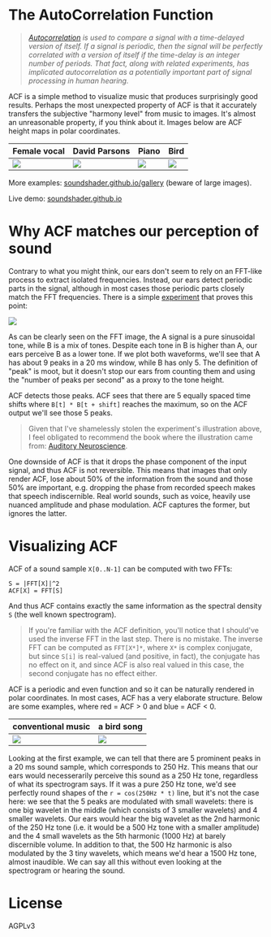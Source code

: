# The AutoCorrelation Function

> _[Autocorrelation](https://pages.mtu.edu/~suits/autocorrelation.html) is used to compare a signal with a time-delayed version of itself. If a signal is periodic, then the signal will be perfectly correlated with a version of itself if the time-delay is an integer number of periods. That fact, along with related experiments, has implicated autocorrelation as a potentially important part of signal processing in human hearing._

 ACF is a simple method to visualize music that produces surprisingly good results. Perhaps the most unexpected property of ACF is that it accurately transfers the subjective "harmony level" from music to images. It's almost an unreasonable property, if you think about it. Images below are ACF height maps in polar coordinates.

Female vocal         | David Parsons        | Piano                   | Bird
-------------------- | -------------------- | ----------------------- | --------------------
![](pics/song-2.jpg) | ![](pics/bowl-3.jpg) | ![](pics/piano-p.jpg)   | ![](pics/bird-2.jpg)

More examples: [soundshader.github.io/gallery](https://soundshader.github.io/gallery/) (beware of large images).

Live demo: [soundshader.github.io](https://soundshader.github.io/)

# Why ACF matches our perception of sound

Contrary to what you might think, our ears don't seem to rely on an FFT-like process to extract isolated frequencies. Instead, our ears detect periodic parts in the signal, although in most cases those periodic parts closely match the FFT frequencies. There is a simple [experiment](https://auditoryneuroscience.com/pitch/missing-fundamental-stimuli) that proves this point:

![](https://auditoryneuroscience.com/sites/default/files/missingFundamental2.png)

As can be clearly seen on the FFT image, the A signal is a pure sinusoidal tone, while B is a mix of tones. Despite each tone in B is higher than A, our ears perceive B as a lower tone. If we plot both waveforms, we'll see that A has about 9 peaks in a 20 ms window, while B has only 5. The definition of "peak" is moot, but it doesn't stop our ears from counting them and using the "number of peaks per second" as a proxy to the tone height.

ACF detects those peaks. ACF sees that there are 5 equally spaced time shifts where `B[t] * B[t + shift]` reaches the maximum, so on the ACF output we'll see those 5 peaks.

> Given that I've shamelessly stolen the experiment's illustration above, I feel obligated to recommend the book where the illustration came from: [Auditory Neuroscience](https://auditoryneuroscience.com/book-preview).

One downside of ACF is that it drops the phase component of the input signal, and thus ACF is not reversible. This means that images that only render ACF, lose about 50% of the information from the sound and those 50% are important, e.g. dropping the phase from recorded speech makes that speech indiscernible. Real world sounds, such as voice, heavily use nuanced amplitude and phase modulation. ACF captures the former, but ignores the latter.

# Visualizing ACF

ACF of a sound sample `X[0..N-1]` can be computed with two FFTs:

```
S = |FFT[X]|^2
ACF[X] = FFT[S]
```

And thus ACF contains exactly the same information as the spectral density `S` (the well known spectrogram).

> If you're familiar with the ACF definition, you'll notice that I should've used the inverse FFT in the last step. There is no mistake. The inverse FFT can be computed as `FFT[X*]*`, where `X*` is complex conjugate, but since `S[i]` is real-valued (and positive, in fact), the conjugate has no effect on it, and since ACF is also real valued in this case, the second conjugate has no effect either.

ACF is a periodic and even function and so it can be naturally rendered in polar coordinates. In most cases, ACF has a very elaborate structure. Below are some examples, where red = ACF > 0 and blue = ACF < 0.

conventional music    | a bird song
--------------------- | ---------------------
![](pics/acf-c-1.jpg) | ![](pics/acf-c-3.jpg)

Looking at the first example, we can tell that there are 5 prominent peaks in a 20 ms sound sample, which corresponds to 250 Hz. This means that our ears would necesserarily perceive this sound as a 250 Hz tone, regardless of what its spectrogram says. If it was a pure 250 Hz tone, we'd see perfectly round shapes of the `r = cos(250Hz * t)` line, but it's not the case here: we see that the 5 peaks are modulated with small wavelets: there is one big wavelet in the middle (which consists of 3 smaller wavelets) and 4 smaller wavelets. Our ears would hear the big wavelet as the 2nd harmonic of the 250 Hz tone (i.e. it would be a 500 Hz tone with a smaller amplitude) and the 4 small wavelets as the 5th harmonic (1000 Hz) at barely discernible volume. In addition to that, the 500 Hz harmonic is also modulated by the 3 tiny wavelets, which means we'd hear a 1500 Hz tone, almost inaudible. We can say all this without even looking at the spectrogram or hearing the sound.

# License

AGPLv3
